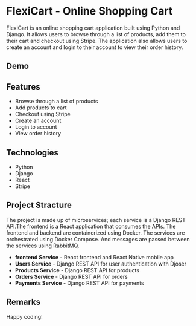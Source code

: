 
# FlexiCart - Online Shopping Cart

FlexiCart is an online shopping cart application built using Python and Django. It allows users to browse through a list of products, add them to their cart and checkout using Stripe. The application also allows users to create an account and login to their account to view their order history.

## Demo

## Features

* Browse through a list of products
* Add products to cart
* Checkout using Stripe
* Create an account
* Login to account
* View order history

## Technologies

* Python
* Django
* React
* Stripe

## Project Stracture

The project is made up of microservices; each service is a Django REST API.The frontend is a React application that consumes the APIs. The frontend and backend are containerized using Docker. The services are orchestrated using Docker Compose. And messages are passed between the services using RabbitMQ.

* **frontend Service** - React frontend and React Native mobile app
* **Users Service** - Django REST API for user authentication with Djoser
* **Products Service** - Django REST API for products
* **Orders Service** - Django REST API for orders
* **Payments Service** - Django REST API for payments

## Remarks

Happy coding!
